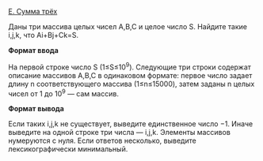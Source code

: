 <a href="https://contest.yandex.ru/contest/29075/problems/E/">E. Сумма трёх</a>

Даны три массива целых чисел A,B,C и целое число S.
Найдите такие i,j,k, что Ai+Bj+Ck=S.

**Формат ввода**

На первой строке число S (1≤S≤10<sup>9</sup>). Следующие три строки содержат описание массивов A,B,C в одинаковом формате: первое число задает длину n соответствующего массива (1≤n≤15000), затем заданы n целых чисел от 1 до 10<sup>9</sup> — сам массив.

**Формат вывода**

Если таких i,j,k не существует, выведите единственное число −1. Иначе выведите на одной строке три числа — i,j,k. Элементы массивов нумеруются с нуля. Если ответов несколько, выведите лексикографически минимальный.
